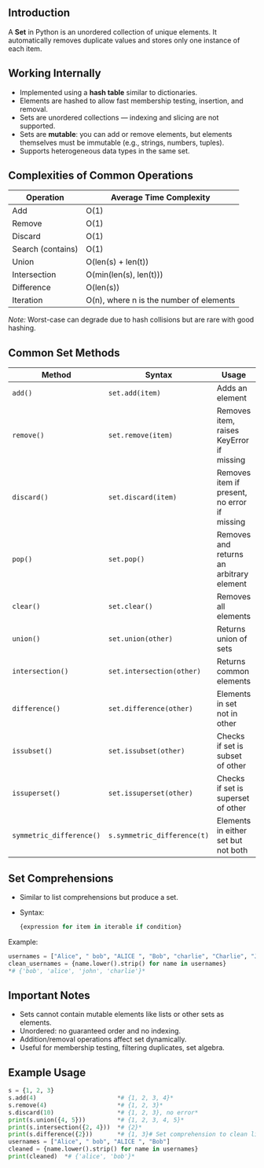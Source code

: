 ## **Introduction**

A **Set** in Python is an unordered collection of unique elements. It automatically removes duplicate values and stores only one instance of each item.

## **Working Internally**

- Implemented using a **hash table** similar to dictionaries.
- Elements are hashed to allow fast membership testing, insertion, and removal.
- Sets are unordered collections — indexing and slicing are not supported.
- Sets are **mutable**: you can add or remove elements, but elements themselves must be immutable (e.g., strings, numbers, tuples).
- Supports heterogeneous data types in the same set.

## **Complexities of Common Operations**

| Operation         | Average Time Complexity                 |
| ----------------- | --------------------------------------- |
| Add               | O(1)                                    |
| Remove            | O(1)                                    |
| Discard           | O(1)                                    |
| Search (contains) | O(1)                                    |
| Union             | O(len(s) + len(t))                      |
| Intersection      | O(min(len(s), len(t)))                  |
| Difference        | O(len(s))                               |
| Iteration         | O(n), where n is the number of elements |

*Note:* Worst-case can degrade due to hash collisions but are rare with good hashing.

## **Common Set Methods**

| Method                   | Syntax                      | Usage                                        | Example                     |
| ------------------------ | --------------------------- | -------------------------------------------- | --------------------------- |
| `add()`                  | `set.add(item)`             | Adds an element                              | `s.add(5)`                  |
| `remove()`               | `set.remove(item)`          | Removes item, raises KeyError if missing     | `s.remove(5)`               |
| `discard()`              | `set.discard(item)`         | Removes item if present, no error if missing | `s.discard(10)`             |
| `pop()`                  | `set.pop()`                 | Removes and returns an arbitrary element     | `s.pop()`                   |
| `clear()`                | `set.clear()`               | Removes all elements                         | `s.clear()`                 |
| `union()`                | `set.union(other)`          | Returns union of sets                        | `s.union({6,7})`            |
| `intersection()`         | `set.intersection(other)`   | Returns common elements                      | `s.intersection({2,3})`     |
| `difference()`           | `set.difference(other)`     | Elements in set not in other                 | `s.difference({2,3})`       |
| `issubset()`             | `set.issubset(other)`       | Checks if set is subset of other             | `s.issubset(t)`             |
| `issuperset()`           | `set.issuperset(other)`     | Checks if set is superset of other           | `s.issuperset(t)`           |
| `symmetric_difference()` | `s.symmetric_difference(t)` | Elements in either set but not both          | `s.symmetric_difference(t)` |

## **Set Comprehensions**

- Similar to list comprehensions but produce a set.
- Syntax:
    
    ```python
    {expression for item in iterable if condition}
    ```
    

Example:

```python
usernames = ["Alice", " bob", "ALICE ", "Bob", "charlie", "Charlie", "JOHN"]
clean_usernames = {name.lower().strip() for name in usernames}
*# {'bob', 'alice', 'john', 'charlie'}*
```

## **Important Notes**

- Sets cannot contain mutable elements like lists or other sets as elements.
- Unordered: no guaranteed order and no indexing.
- Addition/removal operations affect set dynamically.
- Useful for membership testing, filtering duplicates, set algebra.

## **Example Usage**

```python
s = {1, 2, 3}
s.add(4)                       *# {1, 2, 3, 4}*
s.remove(4)                    *# {1, 2, 3}*
s.discard(10)                  *# {1, 2, 3}, no error*
print(s.union({4, 5}))         *# {1, 2, 3, 4, 5}*
print(s.intersection({2, 4}))  *# {2}*
print(s.difference({2}))       *# {1, 3}# Set comprehension to clean list of usernames*
usernames = ["Alice", " bob", "ALICE ", "Bob"]
cleaned = {name.lower().strip() for name in usernames}
print(cleaned)  *# {'alice', 'bob'}*
```
